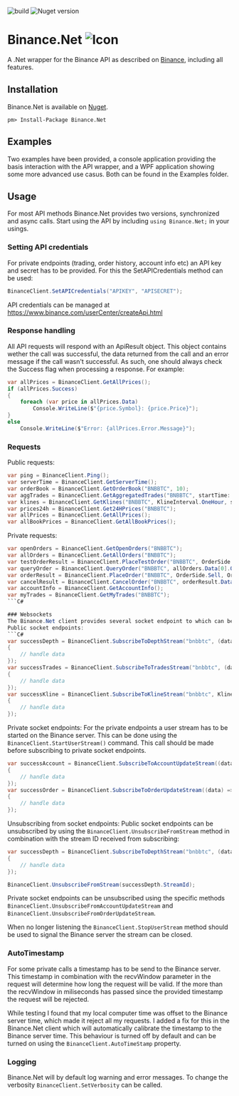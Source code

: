 ![build](https://travis-ci.org/JKorf/Binance.Net.png?branch=master)
![Nuget version](https://img.shields.io/nuget/v/binance.net.svg)

# Binance.Net ![Icon](https://github.com/JKorf/Binance.Net/blob/master/Resources/binance-coin.png?raw=true)
A .Net wrapper for the Binance API as described on [Binance](https://www.binance.com/restapipub.html), including all features.
## Installation
Binance.Net is available on [Nuget](https://www.nuget.org/packages/Binance.Net/).
```
pm> Install-Package Binance.Net
```

## Examples
Two examples have been provided, a console application providing the basis interaction with the API wrapper, and a WPF application showing some more advanced use casus. Both can be found in the Examples folder.

## Usage
For most API methods Binance.Net provides two versions, synchronized and async calls. Start using the API by including `using Binance.Net;` in your usings.

### Setting API credentials
For private endpoints (trading, order history, account info etc) an API key and secret has to be provided. For this the SetAPICredentials method can be used:
```C#
BinanceClient.SetAPICredentials("APIKEY", "APISECRET");
```
API credentials can be managed at https://www.binance.com/userCenter/createApi.html

### Response handling
All API requests will respond with an ApiResult object. This object contains wether the call was successful, the data returned from the call and an error message if the call wasn't successful. As such, one should always check the Success flag when processing a response.
For example:
```C#
var allPrices = BinanceClient.GetAllPrices();
if (allPrices.Success)
{
	foreach (var price in allPrices.Data)
		Console.WriteLine($"{price.Symbol}: {price.Price}");
}
else
	Console.WriteLine($"Error: {allPrices.Error.Message}");
```

### Requests
Public requests:
```C#
var ping = BinanceClient.Ping();
var serverTime = BinanceClient.GetServerTime();
var orderBook = BinanceClient.GetOrderBook("BNBBTC", 10);
var aggTrades = BinanceClient.GetAggregatedTrades("BNBBTC", startTime: DateTime.UtcNow.AddMinutes(-2), endTime: DateTime.UtcNow, limit: 10);
var klines = BinanceClient.GetKlines("BNBBTC", KlineInterval.OneHour, startTime: DateTime.UtcNow.AddHours(-10), endTime: DateTime.UtcNow, limit: 10);
var prices24h = BinanceClient.Get24HPrices("BNBBTC");
var allPrices = BinanceClient.GetAllPrices();
var allBookPrices = BinanceClient.GetAllBookPrices();
```

Private requests:
```C#
var openOrders = BinanceClient.GetOpenOrders("BNBBTC");
var allOrders = BinanceClient.GetAllOrders("BNBBTC");
var testOrderResult = BinanceClient.PlaceTestOrder("BNBBTC", OrderSide.Buy, OrderType.Limit, TimeInForce.GoodTillCancel, 1, 1);
var queryOrder = BinanceClient.QueryOrder("BNBBTC", allOrders.Data[0].OrderId);
var orderResult = BinanceClient.PlaceOrder("BNBBTC", OrderSide.Sell, OrderType.Limit, TimeInForce.GoodTillCancel, 10, 0.0002);
var cancelResult = BinanceClient.CancelOrder("BNBBTC", orderResult.Data.OrderId);
var accountInfo = BinanceClient.GetAccountInfo();
var myTrades = BinanceClient.GetMyTrades("BNBBTC");
```C#

### Websockets
The Binance.Net client provides several socket endpoint to which can be subsribed.
Public socket endpoints:
```C#
var successDepth = BinanceClient.SubscribeToDepthStream("bnbbtc", (data) =>
{
	// handle data
});
var successTrades = BinanceClient.SubscribeToTradesStream("bnbbtc", (data) =>
{
	// handle data
});
var successKline = BinanceClient.SubscribeToKlineStream("bnbbtc", KlineInterval.OneMinute, (data) =>
{
	// handle data
});
```

Private socket endpoints:
For the private endpoints a user stream has to be started on the Binance server. This can be done using the `BinanceClient.StartUserStream()` command. This call should be made before subscribing to private socket endpoints.
```C#
var successAccount = BinanceClient.SubscribeToAccountUpdateStream((data) =>
{
	// handle data
});
var successOrder = BinanceClient.SubscribeToOrderUpdateStream((data) =>
{
	// handle data
});
```

Unsubscribing from socket endpoints:
Public socket endpoints can be unsubscribed by using the `BinanceClient.UnsubscribeFromStream` method in combination with the stream ID received from subscribing:
```C#
var successDepth = BinanceClient.SubscribeToDepthStream("bnbbtc", (data) =>
{
	// handle data
});

BinanceClient.UnsubscribeFromStream(successDepth.StreamId);
```

Private socket endpoints can be unsubscribed using the specific methods `BinanceClient.UnsubscribeFromAccountUpdateStream` and `BinanceClient.UnsubscribeFromOrderUpdateStream`.

When no longer listening the `BinanceClient.StopUserStream` method should be used to signal the Binance server the stream can be closed.

### AutoTimestamp
For some private calls a timestamp has to be send to the Binance server. This timestamp in combination with the recvWindow parameter in the request will determine how long the request will be valid. If the more than the recvWindow in miliseconds has passed since the provided timestamp the request will be rejected.

While testing I found that my local computer time was offset to the Binance server time, which made it reject all my requests. I added a fix for this in the Binance.Net client which will automatically calibrate the timestamp to the Binance server time. This behaviour is turned off by default and can be turned on using the `BinanceClient.AutoTimeStamp` property. 


### Logging
Binance.Net will by default log warning and error messages. To change the verbosity `BinanceClient.SetVerbosity` can be called.